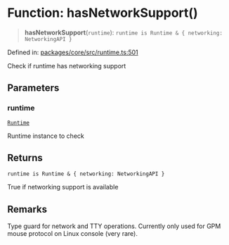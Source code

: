 # Function: hasNetworkSupport()

> **hasNetworkSupport**(`runtime`): `runtime is Runtime & { networking: NetworkingAPI }`

Defined in: [packages/core/src/runtime.ts:501](https://github.com/vdeantoni/unblessed/blob/alpha/packages/core/src/runtime.ts#L501)

Check if runtime has networking support

## Parameters

### runtime

[`Runtime`](runtime.Interface.Runtime.md)

Runtime instance to check

## Returns

`runtime is Runtime & { networking: NetworkingAPI }`

True if networking support is available

## Remarks

Type guard for network and TTY operations. Currently only used for
GPM mouse protocol on Linux console (very rare).
